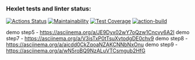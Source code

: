 ### Hexlet tests and linter status:
[![Actions Status](https://github.com/Dmitry913/java-project-71/actions/workflows/hexlet-check.yml/badge.svg)](https://github.com/Dmitry913/java-project-71/actions)
[![Maintainability](https://api.codeclimate.com/v1/badges/6a72b487ab8011c1816a/maintainability)](https://codeclimate.com/github/Dmitry913/java-project-71/maintainability)
[![Test Coverage](https://api.codeclimate.com/v1/badges/6a72b487ab8011c1816a/test_coverage)](https://codeclimate.com/github/Dmitry913/java-project-71/test_coverage)
[![action-build](https://github.com/Dmitry913/java-project-71/actions/workflows/action-build.yaml/badge.svg)](https://github.com/Dmitry913/java-project-71/actions/workflows/action-build.yaml)

demo step5 - https://asciinema.org/a/JE9Dyx02wY7oQzw1Cncvy6A2I
demo step7 - https://asciinema.org/a/V3isTxP0tTsuXvtodgDE0chv9
demo step8 - https://asciinema.org/a/aicdd0CkZqoaNZAKCNNbNxOnu
demo step9 - https://asciinema.org/a/wN5roBQ9NzALuVTCsmgub2HfG


